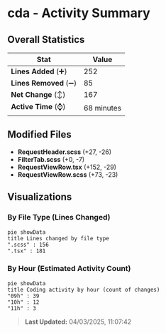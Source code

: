 # cda - Activity Summary 

## Overall Statistics

| Stat                   | Value                                                             |
| ---------------------- | ----------------------------------------------------------------- |
| **Lines Added** (➕)   | 252                                          |
| **Lines Removed** (➖) | 85                                        |
| **Net Change** (↕)    | 167                |
| **Active Time** (⌚)   | 68 minutes |


## Modified Files
- **RequestHeader.scss** (+27, -26)
- **FilterTab.scss** (+0, -7)
- **RequestViewRow.tsx** (+152, -29)
- **RequestViewRow.scss** (+73, -23)

## Visualizations

### By File Type (Lines Changed)

```mermaid
pie showData
title Lines changed by file type
".scss" : 156
".tsx" : 181
```

### By Hour (Estimated Activity Count)

```mermaid
pie showData
title Coding activity by hour (count of changes)
"09h" : 39
"10h" : 12
"11h" : 3
```


> **Last Updated:** 04/03/2025, 11:07:42